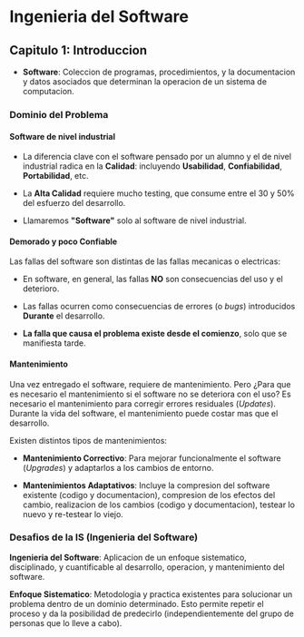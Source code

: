 # Ingenieria del Software

## Capitulo 1: Introduccion

* **Software**: Coleccion de programas, procedimientos, y la documentacion y datos asociados que determinan la operacion de un sistema de computacion.

### Dominio del Problema

#### Software de nivel industrial

* La diferencia clave con el software pensado por un alumno y el de nivel industrial radica en la **Calidad**: incluyendo **Usabilidad**, **Confiabilidad**, **Portabilidad**, etc.

* La **Alta Calidad** requiere mucho testing, que consume entre el 30 y 50% del esfuerzo del desarrollo.

* Llamaremos **"Software"** solo al software de nivel industrial.

#### Demorado y poco Confiable

Las fallas del software son distintas de las fallas mecanicas o electricas:

* En software, en general, las fallas **NO** son consecuencias del uso y el deterioro.

* Las fallas ocurren como consecuencias de errores (o *bugs*) introducidos **Durante** el desarrollo.

* **La falla que causa el problema existe desde el comienzo**, solo que se manifiesta tarde.

#### Mantenimiento

Una vez entregado el software, requiere de mantenimiento. Pero ¿Para que es necesario el mantenimiento si el software no se deteriora con el uso? Es necesario el mantenimiento para corregir errores residuales (*Updates*). Durante la vida del software, el mantenimiento puede costar mas que el desarrollo.

Existen distintos tipos de mantenimientos:

* **Mantenimiento Correctivo**: Para mejorar funcionalmente el software (*Upgrades*) y adaptarlos a los cambios de entorno.

* **Mantenimientos Adaptativos**: Incluye la compresion del software existente (codigo y documentacion), compresion de los efectos del cambio, realizacion de los cambios (codigo y documentacion), testear lo nuevo y re-testear lo viejo.

### Desafios de la IS (Ingenieria del Software)

**Ingenieria del Software**: Aplicacion de un enfoque sistematico, disciplinado, y cuantificable al desarrollo, operacion, y mantenimiento del software.

**Enfoque Sistematico**: Metodologia y practica existentes para solucionar un problema dentro de un dominio determinado. Esto permite repetir el proceso y da la posibilidad de predecirlo (independientemente del grupo de personas que lo lleve a cabo).
